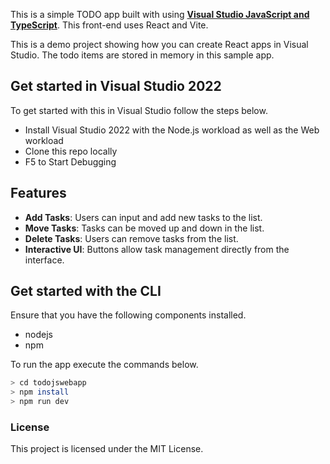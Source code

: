 This is a simple TODO app built with using **[Visual Studio JavaScript and TypeScript](https://learn.microsoft.com/en-us/visualstudio/javascript/javascript-in-visual-studio?view=vs-2022)**.
This front-end uses React and Vite.

This is a demo project showing how you can create React apps in Visual Studio. The todo items are stored in memory in this sample app.

## Get started in Visual Studio 2022
To get started with this in Visual Studio follow the steps below.

- Install Visual Studio 2022 with the Node.js workload as well as the Web workload
- Clone this repo locally
- F5 to Start Debugging

## Features

- **Add Tasks**: Users can input and add new tasks to the list.
- **Move Tasks**: Tasks can be moved up and down in the list.
- **Delete Tasks**: Users can remove tasks from the list.
- **Interactive UI**: Buttons allow task management directly from the interface.

## Get started with the CLI

Ensure that you have the following components installed.

- nodejs
- npm

To run the app execute the commands below.

```bash
> cd todojswebapp
> npm install
> npm run dev
```

### License

This project is licensed under the MIT License.

